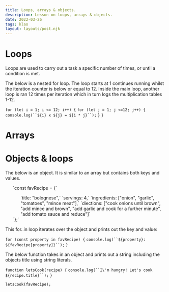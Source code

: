 ```yaml
---
title: Loops, arrays & objects.
description: Lesson on loops, arrays & objects.
date: 2022-03-26
tags: klao
layout: layouts/post.njk
---
```


# Loops

Loops are used to carry out a task a specific number of times, or until a condition is met. 

The below is a nested for loop. The loop starts at 1 continues running whilst the iteration counter is below or equal to 12. Inside the main loop, another loop is ran 12 times per iteration which in turn  logs the multiplication tables 1-12.

`for (let i = 1; i <= 12; i++) {`
  `for (let j = 1; j <=12; j++) {`
    `console.log(``${i} x ${j} = ${i * j}``);`
  `}`
`}`

# Arrays

# Objects & loops

The below is an object. It is similar to an array but contains both keys and values.

<ul>
`const favRecipe = {`
    <ul>
  `title: "bolognese",`
  `servings: 4,`
  `ingredients: ["onion", "garlic", "tomatoes", "mince meat"],`
  `diections: ["cook onions until brown", "add mince and brown", "add garlic and cook for a further minute", "add tomato sauce and reduce"]`
  </ul>
`};`
</ul>

This for..in loop iterates over the object and prints out the key and value:

`for (const property in favRecipe) {`
  `console.log(``${property}: ${favRecipe[property]}``);`
`}`

The below function takes in an object and prints out a string including the objects title using string literals.

`function letsCook(recipe) {`
    `console.log(``I\'m hungry! Let's cook ${recipe.title}``);`
`}`

`letsCook(favRecipe);`